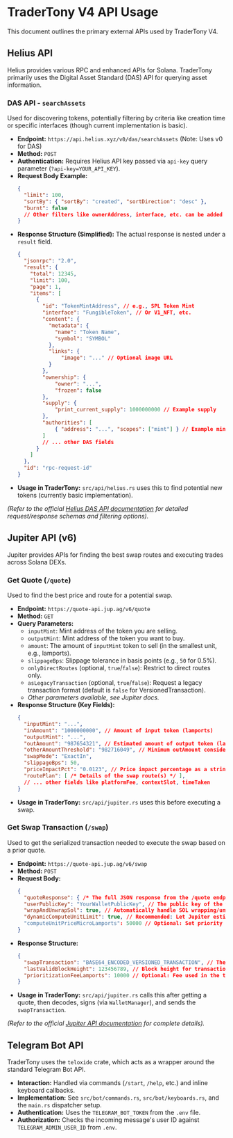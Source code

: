 # TraderTony V4 API Usage

This document outlines the primary external APIs used by TraderTony V4.

## Helius API

Helius provides various RPC and enhanced APIs for Solana. TraderTony primarily uses the Digital Asset Standard (DAS) API for querying asset information.

### DAS API - `searchAssets`

Used for discovering tokens, potentially filtering by criteria like creation time or specific interfaces (though current implementation is basic).

-   **Endpoint:** `https://api.helius.xyz/v0/das/searchAssets` (Note: Uses v0 for DAS)
-   **Method:** `POST`
-   **Authentication:** Requires Helius API key passed via `api-key` query parameter (`?api-key=YOUR_API_KEY`).
-   **Request Body Example:**
    ```json
    {
      "limit": 100,
      "sortBy": { "sortBy": "created", "sortDirection": "desc" },
      "burnt": false
      // Other filters like ownerAddress, interface, etc. can be added
    }
    ```
-   **Response Structure (Simplified):** The actual response is nested under a `result` field.
    ```json
    {
      "jsonrpc": "2.0",
      "result": {
        "total": 12345,
        "limit": 100,
        "page": 1,
        "items": [
          {
            "id": "TokenMintAddress", // e.g., SPL Token Mint
            "interface": "FungibleToken", // Or V1_NFT, etc.
            "content": {
              "metadata": {
                "name": "Token Name",
                "symbol": "SYMBOL"
              },
              "links": {
                  "image": "..." // Optional image URL
              }
            },
            "ownership": {
                "owner": "...",
                "frozen": false
            },
            "supply": {
                "print_current_supply": 1000000000 // Example supply
            },
            "authorities": [
                { "address": "...", "scopes": ["mint"] } // Example mint authority
            ]
            // ... other DAS fields
          }
        ]
      },
      "id": "rpc-request-id"
    }
    ```
-   **Usage in TraderTony:** `src/api/helius.rs` uses this to find potential new tokens (currently basic implementation).

*(Refer to the official [Helius DAS API documentation](https://docs.helius.xyz/digital-asset-standard-das-api/search-assets) for detailed request/response schemas and filtering options).*

## Jupiter API (v6)

Jupiter provides APIs for finding the best swap routes and executing trades across Solana DEXs.

### Get Quote (`/quote`)

Used to find the best price and route for a potential swap.

-   **Endpoint:** `https://quote-api.jup.ag/v6/quote`
-   **Method:** `GET`
-   **Query Parameters:**
    -   `inputMint`: Mint address of the token you are selling.
    -   `outputMint`: Mint address of the token you want to buy.
    -   `amount`: The amount of `inputMint` token to sell (in the smallest unit, e.g., lamports).
    -   `slippageBps`: Slippage tolerance in basis points (e.g., `50` for 0.5%).
    -   `onlyDirectRoutes` (optional, `true`/`false`): Restrict to direct routes only.
    -   `asLegacyTransaction` (optional, `true`/`false`): Request a legacy transaction format (default is `false` for VersionedTransaction).
    -   *Other parameters available, see Jupiter docs.*
-   **Response Structure (Key Fields):**
    ```json
    {
      "inputMint": "...",
      "inAmount": "1000000000", // Amount of input token (lamports)
      "outputMint": "...",
      "outAmount": "987654321", // Estimated amount of output token (lamports)
      "otherAmountThreshold": "982716049", // Minimum outAmount considering slippage
      "swapMode": "ExactIn",
      "slippageBps": 50,
      "priceImpactPct": "0.0123", // Price impact percentage as a string
      "routePlan": [ /* Details of the swap route(s) */ ],
      // ... other fields like platformFee, contextSlot, timeTaken
    }
    ```
-   **Usage in TraderTony:** `src/api/jupiter.rs` uses this before executing a swap.

### Get Swap Transaction (`/swap`)

Used to get the serialized transaction needed to execute the swap based on a prior quote.

-   **Endpoint:** `https://quote-api.jup.ag/v6/swap`
-   **Method:** `POST`
-   **Request Body:**
    ```json
    {
      "quoteResponse": { /* The full JSON response from the /quote endpoint */ },
      "userPublicKey": "YourWalletPublicKey", // The public key of the wallet signing the transaction
      "wrapAndUnwrapSol": true, // Automatically handle SOL wrapping/unwrapping
      "dynamicComputeUnitLimit": true, // Recommended: Let Jupiter estimate CU limit
      "computeUnitPriceMicroLamports": 50000 // Optional: Set priority fee
    }
    ```
-   **Response Structure:**
    ```json
    {
      "swapTransaction": "BASE64_ENCODED_VERSIONED_TRANSACTION", // The transaction to sign and send
      "lastValidBlockHeight": 123456789, // Block height for transaction validity
      "prioritizationFeeLamports": 10000 // Optional: Fee used in the transaction
    }
    ```
-   **Usage in TraderTony:** `src/api/jupiter.rs` calls this after getting a quote, then decodes, signs (via `WalletManager`), and sends the `swapTransaction`.

*(Refer to the official [Jupiter API documentation](https://docs.jup.ag/jupiter-api) for complete details).*

## Telegram Bot API

TraderTony uses the `teloxide` crate, which acts as a wrapper around the standard Telegram Bot API.

-   **Interaction:** Handled via commands (`/start`, `/help`, etc.) and inline keyboard callbacks.
-   **Implementation:** See `src/bot/commands.rs`, `src/bot/keyboards.rs`, and the `main.rs` dispatcher setup.
-   **Authentication:** Uses the `TELEGRAM_BOT_TOKEN` from the `.env` file.
-   **Authorization:** Checks the incoming message's user ID against `TELEGRAM_ADMIN_USER_ID` from `.env`.
